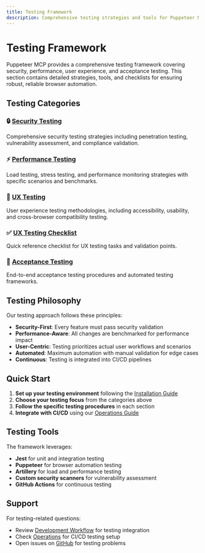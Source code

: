 ```yaml
---
title: Testing Framework
description: Comprehensive testing strategies and tools for Puppeteer MCP
---
```


# Testing Framework

Puppeteer MCP provides a comprehensive testing framework covering security, performance, user experience, and acceptance testing. This section contains detailed strategies, tools, and checklists for ensuring robust, reliable browser automation.

## Testing Categories

### 🔒 [Security Testing](/testing/security-testing)
Comprehensive security testing strategies including penetration testing, vulnerability assessment, and compliance validation.

### ⚡ [Performance Testing](/testing/performance-testing)
Load testing, stress testing, and performance monitoring strategies with specific scenarios and benchmarks.

### 👥 [UX Testing](/testing/ux-testing)
User experience testing methodologies, including accessibility, usability, and cross-browser compatibility testing.

### ✅ [UX Testing Checklist](/testing/ux-checklist)
Quick reference checklist for UX testing tasks and validation points.

### 🎯 [Acceptance Testing](/testing/acceptance-testing)
End-to-end acceptance testing procedures and automated testing frameworks.

## Testing Philosophy

Our testing approach follows these principles:

- **Security-First**: Every feature must pass security validation
- **Performance-Aware**: All changes are benchmarked for performance impact
- **User-Centric**: Testing prioritizes actual user workflows and scenarios
- **Automated**: Maximum automation with manual validation for edge cases
- **Continuous**: Testing is integrated into CI/CD pipelines

## Quick Start

1. **Set up your testing environment** following the [Installation Guide](/quickstart/installation)
2. **Choose your testing focus** from the categories above
3. **Follow the specific testing procedures** in each section
4. **Integrate with CI/CD** using our [Operations Guide](/operations/ci-cd)

## Testing Tools

The framework leverages:
- **Jest** for unit and integration testing
- **Puppeteer** for browser automation testing
- **Artillery** for load and performance testing
- **Custom security scanners** for vulnerability assessment
- **GitHub Actions** for continuous testing

## Support

For testing-related questions:
- Review [Development Workflow](/development/workflow) for testing integration
- Check [Operations](/operations/) for CI/CD testing setup
- Open issues on [GitHub](https://github.com/williamzujkowski/puppeteer-mcp/issues) for testing problems